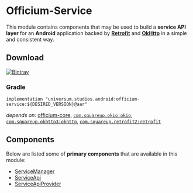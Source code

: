 Officium-Service
===============

This module contains components that may be used to build a **service API layer** for an **Android**
application backed by **[Retrofit](http://square.github.io/retrofit/)** and **[OkHttp](http://square.github.io/okhttp/)**
in a simple and consistent way.

## Download ##
[![Bintray](https://api.bintray.com/packages/universum-studios/android/universum.studios.android%3Aofficium/images/download.svg)](https://bintray.com/universum-studios/android/universum.studios.android%3Aofficium/_latestVersion)

### Gradle ###

    implementation "universum.studios.android:officium-service:${DESIRED_VERSION}@aar"

_depends on:_
[officium-core](https://github.com/universum-studios/android_officium/tree/master/library-core),
[`com.squareup.okio:okio`](https://github.com/square/okio),
[`com.squareup.okhttp3:okhttp`](http://square.github.io/okhttp/),
[`com.squareup.retrofit2:retrofit`](http://square.github.io/retrofit/)

## Components ##

Below are listed some of **primary components** that are available in this module:

- [ServiceManager](https://github.com/universum-studios/android_officium/blob/master/library-service/src/main/java/universum/studios/android/officium/service/ServiceManager.java)
- [ServiceApi](https://github.com/universum-studios/android_officium/blob/master/library-service/src/main/java/universum/studios/android/officium/service/ServiceApi.java)
- [ServiceApiProvider](https://github.com/universum-studios/android_officium/blob/master/library-service/src/main/java/universum/studios/android/officium/service/ServiceApiProvider.java)
